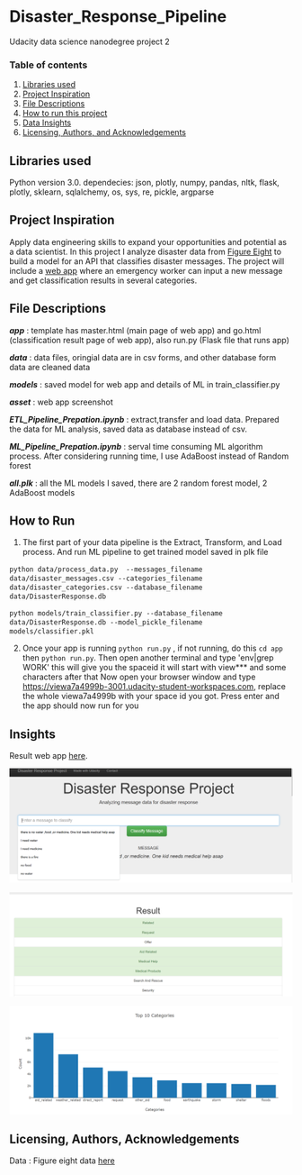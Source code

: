 # Disaster_Response_Pipeline
Udacity data science nanodegree project 2

### Table of contents

1. [Libraries used](#Libraries)
2. [Project Inspiration](#Inspiration)
3. [File Descriptions](#files)
4. [How to run this project](#run)
5. [Data Insights](#Insights)
6. [Licensing, Authors, and Acknowledgements](#licensing)


## Libraries used <a name="Libraries used"></a>

Python version 3.0.
dependecies: json, plotly, numpy, pandas, nltk, flask, plotly, sklearn, sqlalchemy, os, sys, re, pickle, argparse

## Project Inspiration<a name="Inspiration"></a>

Apply data engineering skills to expand your opportunities and potential as a data scientist. In this project I analyze disaster data 
from [Figure Eight](https://appen.com/) to build a model for an API that classifies disaster messages. The project will include a [web 
app](https://view6914b2f4-3001.udacity-student-workspaces.com/) where an emergency worker can input a new message and get classification 
results in several categories.


## File Descriptions <a name="files"></a>

*__app__* : template has master.html (main page of web app) and go.html (classification result page of web app), also run.py  (Flask file that runs app)

*__data__* : data files, oringial data are in csv forms, and other database form data are cleaned data

*__models__* : saved model for web app and details of ML in train_classifier.py

*__asset__* : web app screenshot

*__ETL_Pipeline_Prepation.ipynb__* : extract,transfer and load data. Prepared the data for ML analysis, saved data as database instead of csv.

*__ML_Pipeline_Prepation.ipynb__* : serval time consuming ML algorithm process. After considering running time, I use AdaBoost instead of Random forest

*__all.plk__* :  all the ML models I saved, there are 2 random forest model, 2 AdaBoost models


## How to Run <a name="run"></a>

1. The first part of your data pipeline is the Extract, Transform, and Load process. And run ML pipeline to get trained model saved in plk file
```
python data/process_data.py  --messages_filename 
data/disaster_messages.csv --categories_filename 
data/disaster_categories.csv --database_filename 
data/DisasterResponse.db
```

```
python models/train_classifier.py --database_filename 
data/DisasterResponse.db --model_pickle_filename 
models/classifier.pkl
```

2. Once your app is running `python run.py` , if not running, do this `cd app`  then `python run.py`. 
Then open another terminal and type 'env|grep WORK' this will give you the spaceid it will start with view*** and 
some characters after that Now open your browser window and type https://viewa7a4999b-3001.udacity-student-workspaces.com, 
replace the whole viewa7a4999b with your space id you got. Press enter and the app should now run for you



## Insights<a name="insights"></a>

Result web app [here](https://view6914b2f4-3001.udacity-student-workspaces.com/).

![web app screenshot](asset/pic1.png)

![web app screenshot](asset/pic2.png)

![web app screenshot](asset/pic3.png)


## Licensing, Authors, Acknowledgements<a name="licensing"></a>

Data : Figure eight data [here](https://appen.com/)

